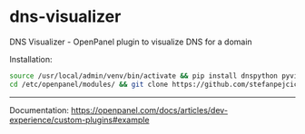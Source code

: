 # dns-visualizer
DNS Visualizer - OpenPanel plugin to visualize DNS for a domain


Installation:
```bash
source /usr/local/admin/venv/bin/activate && pip install dnspython pyvis && deactivate
cd /etc/openpanel/modules/ && git clone https://github.com/stefanpejcic/dns-visualizer
```

---

Documentation: https://openpanel.com/docs/articles/dev-experience/custom-plugins#example
